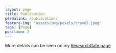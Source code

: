 ```yaml
---
layout: page
title: Publication
permalink: /publication/
feature-img: "assets/img/pexels/travel.jpeg"
tags: [Page]
position: 2
---
```

More details can be seen on my [ResearchGate page](https://www.researchgate.net/profile/Qi-You-6/)
